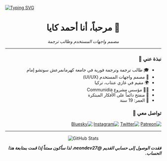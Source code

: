[![Typing SVG](https://readme-typing-svg.herokuapp.com?font=Rubik&size=30&duration=3000&pause=100&color=2E9E19&width=450&lines=%3A%D9%85%D8%B4%D8%B1%D9%88%D8%B9+%D9%85%D8%B3%D8%AA%D9%85%D8%B1;communidia.one)](https://git.io/typing-svg)
<div align="center" dir="rtl">
  <h1>👋 مرحباً، أنا أحمد كايا</h1>
  <p><i>مصمم واجهات المستخدم وطالب ترجمة</i></p>
</div>

---

<div dir="rtl">

### نبذة عني 🎯
- 🎓 طالب ترجمة وترجمة فورية في جامعة كهرمانمرعش سوتشو إمام
- 🎨 مصمم واجهات المستخدم (UI/UX)
- 🌍 مقيم في غازي عنتاب، تركيا
- 👨‍💻 مؤسس مشروع Communidia
- 🔄 منفتح دائماً على الأفكار المبتكرة
- 💬 العمر: 19 سنة

### تواصل معي 🤝
[![Patreon](https://img.shields.io/badge/Patreon-F96854?style=for-the-badge&logo=patreon&logoColor=white)](https://patreon.com/neodev27)
[![Twitter](https://img.shields.io/badge/Twitter-1DA1F2?style=for-the-badge&logo=twitter&logoColor=white)](https://x.com/NeoDev27)
[![Instagram](https://img.shields.io/badge/Instagram-E4405F?style=for-the-badge&logo=instagram&logoColor=white)](https://instagram.com/neodev27)
[![Bluesky](https://img.shields.io/badge/Bluesky-0285FF?style=for-the-badge&logo=bluesky&logoColor=white)](https://bsky.app/profile/neodev27.bsky.social)

</div>

---

<div align="center">
  <img src="https://github-readme-stats.vercel.app/api?username=neodev27&show_icons=true&theme=tokyonight" alt="GitHub Stats" />
</div>

<div dir="rtl">

  ***فقدت الوصول إلى حسابي القديم @neondev27، لذا سأكون ممتناً إذا قمت بمتابعة هذا الحساب.***
</div>
